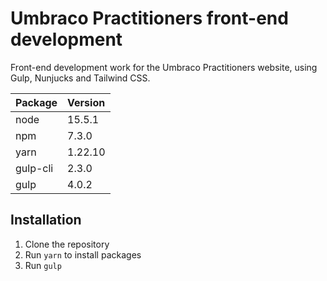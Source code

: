 # Umbraco Practitioners front-end development

Front-end development work for the Umbraco Practitioners website, using Gulp, Nunjucks and Tailwind CSS.

| Package  | Version |
| :------- | :------ |
| node     | 15.5.1  |
| npm      | 7.3.0   |
| yarn     | 1.22.10 |
| gulp-cli | 2.3.0   |
| gulp     | 4.0.2   |

## Installation
1. Clone the repository
2. Run `yarn` to install packages
3. Run `gulp`

